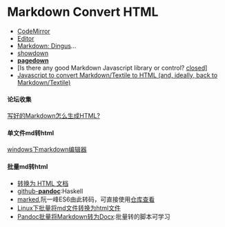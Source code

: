 # Markdown Convert HTML

* [CodeMirror](https://github.com/codemirror/codemirror)
* [Editor](https://github.com/lepture/editor)
* [Markdown: Dingus](http://daringfireball.net/projects/markdown/dingus)...
* [showdown](https://github.com/showdownjs/showdown)
* [**pagedown**](https://github.com/ujifgc/pagedown)
* [Is there any good Markdown Javascript library or control? [closed\]](http://stackoverflow.com/questions/134235/is-there-any-good-markdown-javascript-library-or-control)
* [Javascript to convert Markdown/Textile to HTML (and, ideally, back to Markdown/Textile)](http://stackoverflow.com/questions/1319657/javascript-to-convert-markdown-textile-to-html-and-ideally-back-to-markdown-t)




#### 论坛收集

[写好的Markdown怎么生成HTML?](https://www.v2ex.com/t/52158)



#### 单文件md转html

[windows下markdown编辑器](http://lutaf.com/43.htm)



#### 批量md转html

* [转换为 HTML 文档](http://xianbai.me/learn-md/article/convert/html.html)
* [github-**pandoc**](https://github.com/jgm/pandoc):Haskell
* [marked](https://github.com/chjj/marked),阮一峰ES6由此转码，可直接使用[仓库查看](https://github.com/ruanyf/es6tutorial)
* [Linux下批量将md文件转换为html文件](https://segmentfault.com/a/1190000000596769)
* [Pandoc批量将Markdown转为Docx](https://haoyu.love/blog226.html):批量转的脚本可学习


